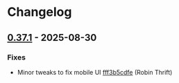 # Changelog

## [0.37.1](https://github.com/RobinThrift/conveyor/releases/tag/v0.37.1) - 2025-08-30

### <!-- 1 -->Fixes

- Minor tweaks to fix mobile UI [fff3b5cdfe](https://github.com/RobinThrift/conveyor/commit/fff3b5cdfed69470b9789f5e1df362db08551d10) (Robin Thrift)

[0.37.1]: https://github.com/RobinThrift/conveyor/compare/v0.37.0..v0.37.1

